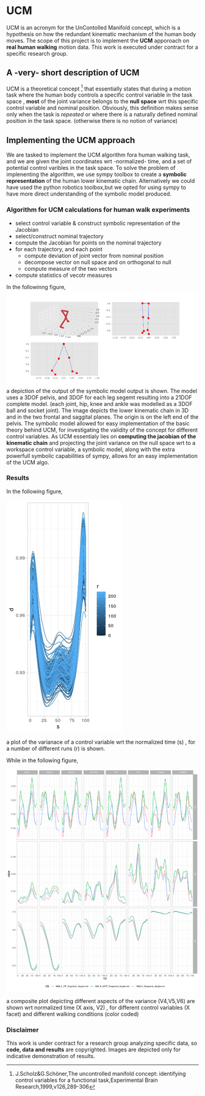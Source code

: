 # UCM
UCM is an acronym for the UnContolled Manifold concept, which is a hypothesis on how the redundant kinematic mechanism of the human body moves.
The scope of this project is to implement the **UCM** apporoach on **real human walking** motion data. This work is executed under contract for a specific research group.
## A -very- short description of UCM
UCM is a theoretical concept [^1] that essentially states that during a motion task where the human body controls a specific control variable in the task space , **most** of the joint variance belongs to the **null space** wrt this  specific control variable and nominal position. Obviously, this definition makes sense only when the task is *repeated* or where there is a naturally defined nominal position in the task space. (otherwise there is no notion of variance)
[^1]:J.Scholz&G.Schöner,The uncontrolled manifold concept: identifying control variables
for a functional task,Experimental Brain Research,1999,v126,289-306
## Implementing the UCM approach
We are tasked to implement the UCM algorithm fora human walking task, and we are given the joint coordinates wrt -normalized- time, and a set of potential control varibles in the task space. 
To solve the problem of implenenting the algorithm,  we use sympy toolbox to create a **symbolic representation** of the human lower kinematic chain. Alternatively we could have used the python robotics toolbox,but we opted for using sympy to have more direct understanding of the symbolic model produced.
### Algorithm for UCM calculations for human walk experiments
* select control variable & construct symbolic representation of the Jacobian
* select/construct nominal trajectory
* compute the Jacobian for points on the nominal trajectory
* for each trajectory, and each point
  * compute deviation of joint vector from nominal position
  * decompose vector on null space and on orthogonal to null
  * compute measure of the two vectors
* compute statistics of vecotr measures    

In the followinng figure,
![](https://github.com/GrigorisLionis/UCM/blob/main/file01.png)
a depiction of the output of the  symbolic model output is shown. The model uses a 3DOF pelvis, and 3DOF for each leg segemt resulting into a 21DOF complete model. (each joint, hip, knee and ankle was modelled as a 3DOF ball and socket joint). The image depicts the lower kinematic chain in 3D and in the two frontal and saggital  planes. The origin is on the left end of the pelvis.
The symbolic model allowed for easy implementation of the basic theory behind UCM,  for investigating the validity of the concept for different control variables. As UCM essentialy lies on **computing the jacobian of the kinematic chain** and projecting the  joint variance on the null space wrt to a workspace control variable, a symbolic model, along with the extra powerfull symbolic capabilities of sympy, allows for an easy implementation of the UCM algo. 

### Results
In the following figure, 

![](https://github.com/GrigorisLionis/UCM/blob/main/traj.jpeg)

a plot of the varianace of a control variable wrt the normalized time (s) , for a number of different runs (r) is shown.  

While in the following figure,

![](https://github.com/GrigorisLionis/UCM/blob/main/results.png)

a composite plot depicting different aspects of the variance (V4,V5,V6) are shown wrt normalized time (X axis, V2) , for different control variables (X facet)  and different walking conditions (color coded) 

### Disclaimer
This work is under contract for a research group analyzing specific data, so **code, data and results** are copyrighted. Images are depicted only for indicative demonstration of results.  
